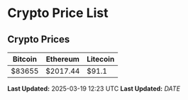 # Crypto Price List

## Crypto Prices
| Bitcoin | Ethereum | Litecoin |
| ------- | -------- | -------- |
| $83655 | $2017.44 | $91.1 |
**Last Updated:** 2025-03-19 12:23 UTC
**Last Updated:** $DATE$

